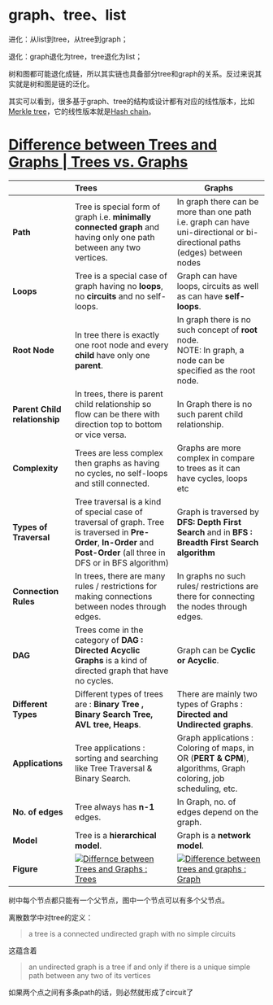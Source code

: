 # graph、tree、list

进化：从list到tree，从tree到graph；

退化：graph退化为tree，tree退化为list；

树和图都可能退化成链，所以其实链也具备部分tree和graph的关系。反过来说其实就是树和图是链的泛化。

其实可以看到，很多基于graph、tree的结构或设计都有对应的线性版本，比如[Merkle tree](https://en.wikipedia.org/wiki/Merkle_tree)，它的线性版本就是[Hash chain](https://en.wikipedia.org/wiki/Hash_chain)。





# [Difference between Trees and Graphs | Trees vs. Graphs](https://freefeast.info/difference-between/difference-between-trees-and-graphs-trees-vs-graphs/)

|                               | Trees                                                        | Graphs                                                       |
| :---------------------------- | :----------------------------------------------------------- | ------------------------------------------------------------ |
| **Path**                      | Tree is special form of graph i.e. **minimally connected graph** and having only one path between any two vertices. | In graph there can be more than one path i.e. graph can have uni-directional or bi-directional paths (edges) between nodes |
| **Loops**                     | Tree is a special case of graph having no **loops**, no **circuits** and no self-loops. | Graph can have loops, circuits as well as can have **self-loops**. |
| **Root Node**                 | In tree there is exactly one root node and every **child** have only one **parent**. | In graph there is no such concept of **root** node.<br/>NOTE: In graph, a node can be specified as the root node. |
| **Parent Child relationship** | In trees, there is parent child relationship so flow can be there with direction top to bottom or vice versa. | In Graph there is no such parent child relationship.         |
| **Complexity**                | Trees are less complex then graphs as having no cycles, no self-loops and still connected. | Graphs are more complex in compare to trees as it can have cycles, loops etc |
| **Types of Traversal**        | Tree traversal is a kind of special case of traversal of graph. Tree is traversed in **Pre-Order**, **In-Order** and **Post-Order** (all three in DFS or in BFS algorithm) | Graph is traversed by **DFS: Depth First Search** and in **BFS : Breadth First Search algorithm** |
| **Connection Rules**          | In trees, there are many rules / restrictions for making connections between nodes through edges. | In graphs no such rules/ restrictions are there for connecting the nodes through edges. |
| **DAG**                       | Trees come in the category of **DAG : Directed Acyclic Graphs** is a kind of directed graph that have no cycles. | Graph can be **Cyclic or Acyclic**.                          |
| **Different Types**           | Different types of trees are : **Binary Tree , Binary Search Tree, AVL tree, Heaps**. | There are mainly two types of Graphs : **Directed and Undirected graphs**. |
| **Applications**              | Tree applications : sorting and searching like Tree Traversal & Binary Search. | Graph applications : Coloring of maps, in OR (**PERT & CPM**), algorithms, Graph coloring, job scheduling, etc. |
| **No. of edges**              | Tree always has **n-1** edges.                               | In Graph, no. of edges depend on the graph.                  |
| **Model**                     | Tree is a **hierarchical model**.                            | Graph is a **network model**.                                |
| **Figure**                    | [![Differnce between Trees and Graphs : Trees](https://freefeast.info/wp-content/uploads//2013/06/tree.jpg)](https://freefeast.info/general-it-articles/difference-between-trees-and-graphs-trees-vs-graphs/attachment/tree/) | [![Difference between trees and graphs : Graph](https://freefeast.info/wp-content/uploads//2013/06/Graph.jpg)](https://freefeast.info/general-it-articles/difference-between-trees-and-graphs-trees-vs-graphs/attachment/graph-2/) |



树中每个节点都只能有一个父节点，图中一个节点可以有多个父节点。

离散数学中对tree的定义：

> a tree is a connected undirected graph with no simple circuits

这蕴含着

> an undirected graph is a tree if and only if there is a unique simple path between any two of its vertices

如果两个点之间有多条path的话，则必然就形成了circuit了
